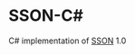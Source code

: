 # SSON-C#
C# implementation of [SSON](https://github.com/RealDoigt/simple-stupid-object-notation) 1.0
